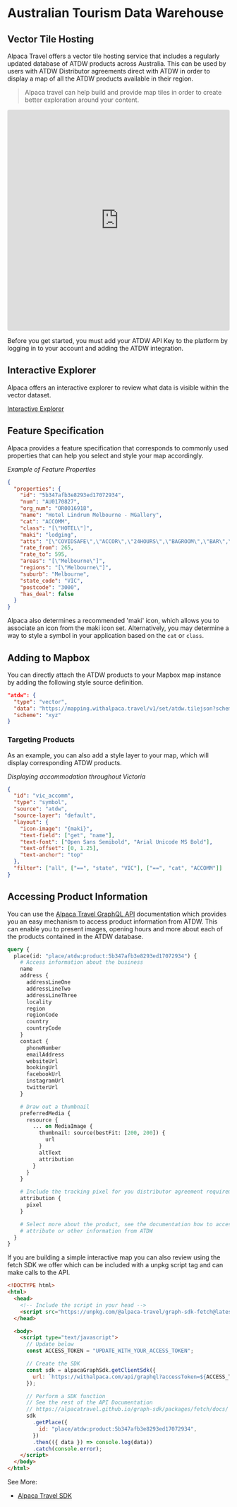 [//]: # "Keywords: atdw"
[//]: # "Weight: 1"
[//]: # "Layout: 1-col"
[//]: # "toc: false"

# Australian Tourism Data Warehouse

## Vector Tile Hosting

Alpaca Travel offers a vector tile hosting service that includes a regularly
updated database of ATDW products across Australia. This can be used by users
with ATDW Distributor agreements direct with ATDW in order to display a map of
all the ATDW products available in their region.

> Alpaca travel can help build and provide map tiles in order to create better
> exploration around your content.

<iframe src="https://codesandbox.io/embed/simple-mapbox-atdw-map-zg4r0q?fontsize=14&hidenavigation=1&theme=dark&module=%2Fsrc%2FMap%2FAtdwMapLayer.tsx"
  style="width:100%; height:500px; border:0; border-radius: 4px; overflow:hidden;"
  title="simple-mapbox-atdw-map"
></iframe>

Before you get started, you must add your ATDW API Key to the platform by
logging in to your account and adding the ATDW integration.

## Interactive Explorer

Alpaca offers an interactive explorer to review what data is visible within the
vector dataset.

[Interactive Explorer](https://mapping.withalpaca.travel/set/atdw)

## Feature Specification

Alpaca provides a feature specification that corresponds to commonly used
properties that can help you select and style your map accordingly.

_Example of Feature Properties_

```json
{
  "properties": {
    "id": "5b347afb3e8293ed17072934",
    "num": "AU0170827",
    "org_num": "OR0016918",
    "name": "Hotel Lindrum Melbourne - MGallery",
    "cat": "ACCOMM",
    "class": "[\"HOTEL\"]",
    "maki": "lodging",
    "atts": "[\"COVIDSAFE\",\"ACCOR\",\"24HOURS\",\"BAGROOM\",\"BAR\",\"BUSINESSFC\",\"CONVFAC\",\"NSMOKESTAB\",\"PAYTV\",\"STEREORADIO\",\"RESTAURANT\",\"TOURDESK\",\"FREEWIFI\",\"Luxury\",\"DISTASSIST\"]",
    "rate_from": 265,
    "rate_to": 595,
    "areas": "[\"Melbourne\"]",
    "regions": "[\"Melbourne\"]",
    "suburb": "Melbourne",
    "state_code": "VIC",
    "postcode": "3000",
    "has_deal": false
  }
}
```

Alpaca also determines a recommended 'maki' icon, which allows you to associate
an icon from the maki icon set. Alternatively, you may determine a way to style
a symbol in your application based on the `cat` or `class`.

## Adding to Mapbox

You can directly attach the ATDW products to your Mapbox map instance by adding
the following style source definition.

```json
"atdw": {
  "type": "vector",
  "data": "https://mapping.withalpaca.travel/v1/set/atdw.tilejson?scheme=xyz&accessToken=YOUR_ACCESS_TOKEN",
  "scheme": "xyz"
}
```

### Targeting Products

As an example, you can also add a style layer to your map, which will display
corresponding ATDW products.

_Displaying accommodation throughout Victoria_

```json
{
  "id": "vic_accomm",
  "type": "symbol",
  "source": "atdw",
  "source-layer": "default",
  "layout": {
    "icon-image": "{maki}",
    "text-field": ["get", "name"],
    "text-font": ["Open Sans Semibold", "Arial Unicode MS Bold"],
    "text-offset": [0, 1.25],
    "text-anchor": "top"
  },
  "filter": ["all", ["==", "state", "VIC"], ["==", "cat", "ACCOMM"]]
}
```

## Accessing Product Information

You can use the
[Alpaca Travel GraphQL API](https://www.github.com/AlpacaTravel/graphql-docs)
documentation which provides you an easy mechanism to access product information
from ATDW. This can enable you to present images, opening hours and more about
each of the products contained in the ATDW database.

```graphql
query {
  place(id: "place/atdw:product:5b347afb3e8293ed17072934") {
    # Access information about the business
    name
    address {
      addressLineOne
      addressLineTwo
      addressLineThree
      locality
      region
      regionCode
      country
      countryCode
    }
    contact {
      phoneNumber
      emailAddress
      websiteUrl
      bookingUrl
      facebookUrl
      instagramUrl
      twitterUrl
    }

    # Draw out a thumbnail
    preferredMedia {
      resource {
        ... on MediaImage {
          thumbnail: source(bestFit: [200, 200]) {
            url
          }
          altText
          attribution
        }
      }
    }

    # Include the tracking pixel for you distributor agreement requirements
    attribution {
      pixel
    }

    # Select more about the product, see the documentation how to access any
    # attribute or other information from ATDW
  }
}
```

If you are building a simple interactive map you can also review using the fetch
SDK we offer which can be included with a unpkg script tag and can make calls to
the API.

```html
<!DOCTYPE html>
<html>
  <head>
    <!-- Include the script in your head -->
    <script src="https://unpkg.com/@alpaca-travel/graph-sdk-fetch@latest/dist/umd/graph-sdk.min.js"></script>
  </head>

  <body>
    <script type="text/javascript">
      // Update below
      const ACCESS_TOKEN = "UPDATE_WITH_YOUR_ACCESS_TOKEN";

      // Create the SDK
      const sdk = alpacaGraphSdk.getClientSdk({
        url: `https://withalpaca.com/api/graphql?accessToken=${ACCESS_TOKEN}`,
      });

      // Perform a SDK function
      // See the rest of the API Documentation
      // https://alpacatravel.github.io/graph-sdk/packages/fetch/docs/
      sdk
        .getPlace({
          id: "place/atdw:product:5b347afb3e8293ed17072934",
        })
        .then(({ data }) => console.log(data))
        .catch(console.error);
    </script>
  </body>
</html>
```

See More:

- [Alpaca Travel SDK](https://github.com/AlpacaTravel/graph-sdk)

